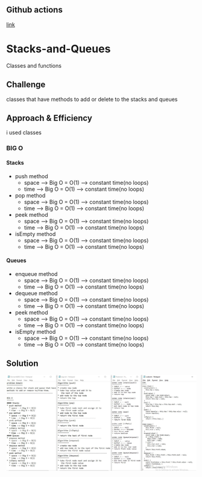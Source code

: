 ## Github actions
[link](https://github.com/ruwaid-401-advanced-javascript/data-structures-and-algorithms/pull/10/checks)

# Stacks-and-Queues

Classes and functions

## Challenge

classes that have methods to add or delete to the stacks and queues 

## Approach & Efficiency

i used classes 
### BIG O
#### Stacks
* push method
  * space --> Big O = O(1) --> constant time(no loops)
  * time --> Big O = O(1) --> constant time(no loops)
* pop method
  * space --> Big O = O(1) --> constant time(no loops)
  * time --> Big O = O(1) --> constant time(no loops)
* peek method
  * space --> Big O = O(1) --> constant time(no loops)
  * time --> Big O = O(1) --> constant time(no loops)
* isEmpty method
  * space --> Big O = O(1) --> constant time(no loops)
  * time --> Big O = O(1) --> constant time(no loops)
  
#### Queues
* enqueue method
  * space --> Big O = O(1) --> constant time(no loops)
  * time --> Big O = O(1) --> constant time(no loops)
* dequeue method
  * space --> Big O = O(1) --> constant time(no loops)
  * time --> Big O = O(1) --> constant time(no loops)
* peek method
  * space --> Big O = O(1) --> constant time(no loops)
  * time --> Big O = O(1) --> constant time(no loops)
* isEmpty method
  * space --> Big O = O(1) --> constant time(no loops)
  * time --> Big O = O(1) --> constant time(no loops)

## Solution

![Reverse an array whitboard](../assets/stacks-and-queues.jpeg)